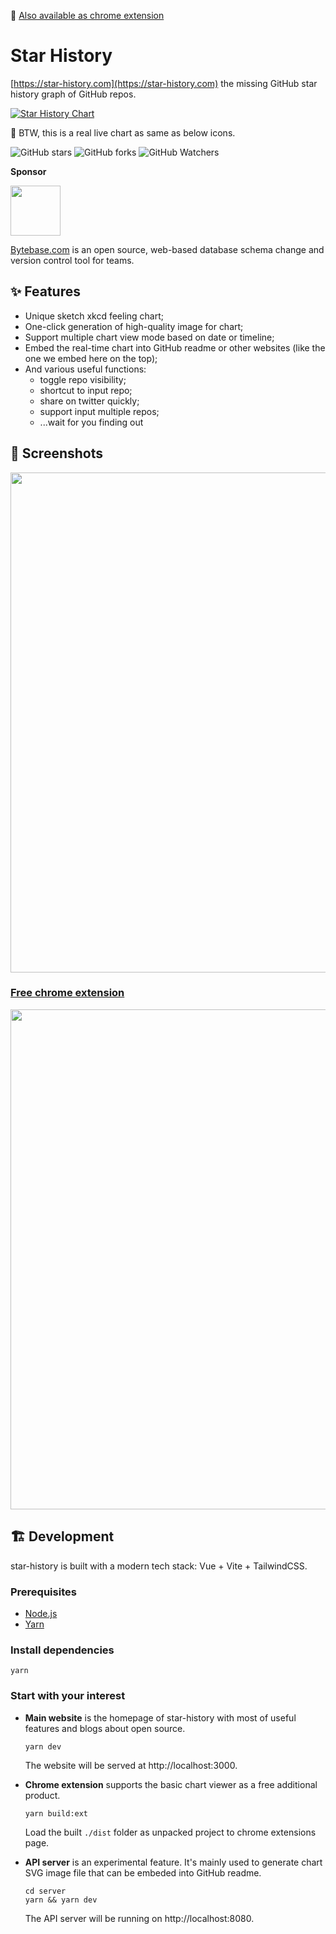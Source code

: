 🧩 [Also available as chrome extension](https://chrome.google.com/webstore/detail/star-history/iijibbcdddbhokfepbblglfgdglnccfn)

# Star History

[https://star-history.com](https://star-history.com) the missing GitHub star history graph of GitHub repos.

[![Star History Chart](https://api.star-history.com/svg?repos=bytebase/star-history&type=Date)](https://star-history.com/#bytebase/star-history&Date)

👀 BTW, this is a real live chart as same as below icons.

<p>
  <img alt="GitHub stars" src="https://img.shields.io/github/stars/bytebase/star-history" />
  <img alt="GitHub forks" src="https://img.shields.io/github/forks/bytebase/star-history" />
  <img alt="GitHub Watchers" src="https://img.shields.io/github/watchers/bytebase/star-history" />
</p>

**Sponsor**

<a href="https://bytebase.com/"> <img height="80px" src="https://i.v2ex.co/3VSATzOl.png" /> </a>

[Bytebase.com](https://bytebase.com) is an open source, web-based database schema change and version control tool for teams.

## ✨ Features

- Unique sketch xkcd feeling chart;
- One-click generation of high-quality image for chart;
- Support multiple chart view mode based on date or timeline;
- Embed the real-time chart into GitHub readme or other websites (like the one we embed here on the top);
- And various useful functions:
  - toggle repo visibility;
  - shortcut to input repo;
  - share on twitter quickly;
  - support input multiple repos;
  - ...wait for you finding out

## 🌠 Screenshots

<a href="https://star-history.com"><img width="800px" src="https://user-images.githubusercontent.com/24653555/154391264-312b448b-f851-41bf-bb8d-4c21ec6795b6.gif" />
</a>

### [Free chrome extension](https://chrome.google.com/webstore/detail/star-history/iijibbcdddbhokfepbblglfgdglnccfn)

<a href="https://chrome.google.com/webstore/detail/star-history/iijibbcdddbhokfepbblglfgdglnccfn"><img width="800px" src="https://user-images.githubusercontent.com/24653555/154391326-61b65d8f-3f9f-4432-b773-5988be75b0ea.png" /></a>

## 🏗 Development

star-history is built with a modern tech stack: Vue + Vite + TailwindCSS.

### Prerequisites

- [Node.js](https://nodejs.org/en/download/)
- [Yarn](https://yarnpkg.com/)

### Install dependencies

```shell
yarn
```

### Start with your interest

- **Main website** is the homepage of star-history with most of useful features and blogs about open source.

  ```shell
  yarn dev
  ```

  The website will be served at http://localhost:3000.

- **Chrome extension** supports the basic chart viewer as a free additional product.

  ```shell
  yarn build:ext
  ```

  Load the built `./dist` folder as unpacked project to chrome extensions page.

- **API server** is an experimental feature. It's mainly used to generate chart SVG image file that can be embeded into GitHub readme.

  ```shell
  cd server
  yarn && yarn dev
  ```

  The API server will be running on http://localhost:8080.
